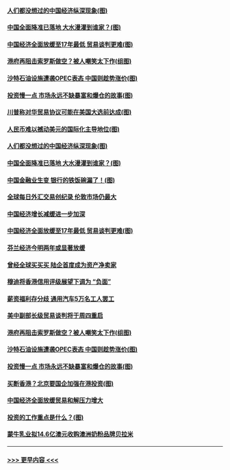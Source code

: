 #### [人们都没想过的中国经济纵深现象(图)](../pages/p5/907684.md?t=09180933) 
#### [中国全面降准已落地 大水漫灌到谁家？(图)](../pages/p5/907688.md?t=09180933) 
#### [中国经济全面放缓至17年最低 贸易谈判更难(图)](../pages/p5/907648.md?t=09180933) 
#### [港府再阻击索罗斯做空？被人嘲笑太下作(组图)](../pages/p5/907637.md?t=09180933) 
#### [沙特石油设施遭袭OPEC表态 中国则趁势涨价(图)](../pages/p5/907570.md?t=09180933) 
#### [投资慢一点 市场永远不缺暴富和爆仓的故事(图)](../pages/p5/907564.md?t=09180933) 
#### [川普称对华贸易协议可能在美国大选前达成(图)](../pages/p5/907707.md?t=09180933) 
#### [人民币难以撼动美元的国际化主导地位(图)](../pages/p5/907705.md?t=09180933) 
#### [人们都没想过的中国经济纵深现象(图)](../pages/p5/907684.md?t=09180933) 
#### [中国全面降准已落地 大水漫灌到谁家？(图)](../pages/p5/907688.md?t=09180933) 
#### [中国金融业生变 银行的铁饭碗漏了！(图)](../pages/p5/907683.md?t=09180933) 
#### [全球每日外汇交易创纪录 伦敦市场仍最大](../pages/p5/907685.md?t=09180933) 
#### [中国经济增长减缓进一步加深](../pages/p5/907649.md?t=09180933) 
#### [中国经济全面放缓至17年最低 贸易谈判更难(图)](../pages/p5/907648.md?t=09180933) 
#### [芬兰经济今明两年或显著放缓](../pages/p5/907643.md?t=09180933) 
#### [曾经全球买买买 陆企首度成为资产净卖家](../pages/p5/907641.md?t=09180933) 
#### [穆迪将香港信用评级展望下调为 “负面”](../pages/p5/907640.md?t=09180933) 
#### [薪资福利存分歧 通用汽车5万名工人罢工](../pages/p5/907639.md?t=09180933) 
#### [美中副部长级贸易谈判将于周四重启](../pages/p5/907638.md?t=09180933) 
#### [港府再阻击索罗斯做空？被人嘲笑太下作(组图)](../pages/p5/907637.md?t=09180933) 
#### [沙特石油设施遭袭OPEC表态 中国则趁势涨价(图)](../pages/p5/907570.md?t=09180933) 
#### [投资慢一点 市场永远不缺暴富和爆仓的故事(图)](../pages/p5/907564.md?t=09180933) 
#### [买断香港？北京要国企加强在港投资(图)](../pages/p5/907582.md?t=09180933) 
#### [中国经济全面放缓贸易和解压力增大](../pages/p5/907579.md?t=09180933) 
#### [投资的工作重点是什么？(图)](../pages/p5/907561.md?t=09180933) 
#### [蒙牛乳业拟14.6亿澳元收购澳洲奶粉品牌贝拉米](../pages/p5/907571.md?t=09180933) 

----
#### [ >>> 更早内容 <<< ](../indexes/p5-earlier.md)
